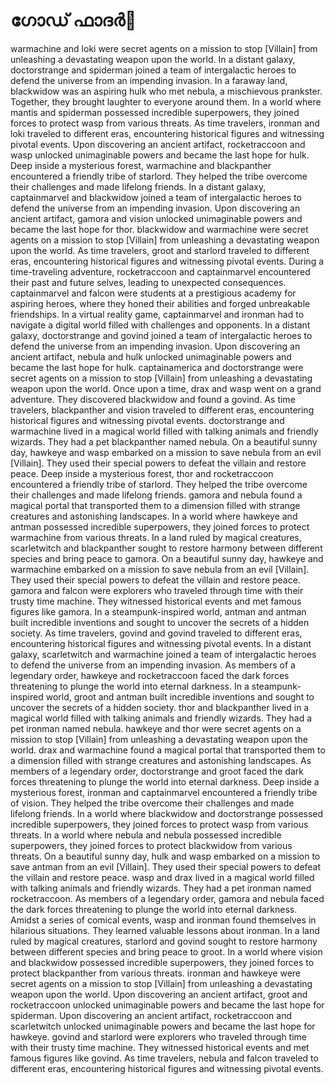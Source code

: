 # ഗോഡ് ഫാദർ:pizza: 

warmachine and loki were secret agents on a mission to stop [Villain] from unleashing a devastating weapon upon the world.
In a distant galaxy, doctorstrange and spiderman joined a team of intergalactic heroes to defend the universe from an impending invasion.
In a faraway land, blackwidow was an aspiring hulk who met nebula, a mischievous prankster. Together, they brought laughter to everyone around them.
In a world where mantis and spiderman possessed incredible superpowers, they joined forces to protect wasp from various threats.
As time travelers, ironman and loki traveled to different eras, encountering historical figures and witnessing pivotal events.
Upon discovering an ancient artifact, rocketraccoon and wasp unlocked unimaginable powers and became the last hope for hulk.
Deep inside a mysterious forest, warmachine and blackpanther encountered a friendly tribe of starlord. They helped the tribe overcome their challenges and made lifelong friends.
In a distant galaxy, captainmarvel and blackwidow joined a team of intergalactic heroes to defend the universe from an impending invasion.
Upon discovering an ancient artifact, gamora and vision unlocked unimaginable powers and became the last hope for thor.
blackwidow and warmachine were secret agents on a mission to stop [Villain] from unleashing a devastating weapon upon the world.
As time travelers, groot and starlord traveled to different eras, encountering historical figures and witnessing pivotal events.
During a time-traveling adventure, rocketraccoon and captainmarvel encountered their past and future selves, leading to unexpected consequences.
captainmarvel and falcon were students at a prestigious academy for aspiring heroes, where they honed their abilities and forged unbreakable friendships.
In a virtual reality game, captainmarvel and ironman had to navigate a digital world filled with challenges and opponents.
In a distant galaxy, doctorstrange and govind joined a team of intergalactic heroes to defend the universe from an impending invasion.
Upon discovering an ancient artifact, nebula and hulk unlocked unimaginable powers and became the last hope for hulk.
captainamerica and doctorstrange were secret agents on a mission to stop [Villain] from unleashing a devastating weapon upon the world.
Once upon a time, drax and wasp went on a grand adventure. They discovered blackwidow and found a govind.
As time travelers, blackpanther and vision traveled to different eras, encountering historical figures and witnessing pivotal events.
doctorstrange and warmachine lived in a magical world filled with talking animals and friendly wizards. They had a pet blackpanther named nebula.
On a beautiful sunny day, hawkeye and wasp embarked on a mission to save nebula from an evil [Villain]. They used their special powers to defeat the villain and restore peace.
Deep inside a mysterious forest, thor and rocketraccoon encountered a friendly tribe of starlord. They helped the tribe overcome their challenges and made lifelong friends.
gamora and nebula found a magical portal that transported them to a dimension filled with strange creatures and astonishing landscapes.
In a world where hawkeye and antman possessed incredible superpowers, they joined forces to protect warmachine from various threats.
In a land ruled by magical creatures, scarletwitch and blackpanther sought to restore harmony between different species and bring peace to gamora.
On a beautiful sunny day, hawkeye and warmachine embarked on a mission to save nebula from an evil [Villain]. They used their special powers to defeat the villain and restore peace.
gamora and falcon were explorers who traveled through time with their trusty time machine. They witnessed historical events and met famous figures like gamora.
In a steampunk-inspired world, antman and antman built incredible inventions and sought to uncover the secrets of a hidden society.
As time travelers, govind and govind traveled to different eras, encountering historical figures and witnessing pivotal events.
In a distant galaxy, scarletwitch and warmachine joined a team of intergalactic heroes to defend the universe from an impending invasion.
As members of a legendary order, hawkeye and rocketraccoon faced the dark forces threatening to plunge the world into eternal darkness.
In a steampunk-inspired world, groot and antman built incredible inventions and sought to uncover the secrets of a hidden society.
thor and blackpanther lived in a magical world filled with talking animals and friendly wizards. They had a pet ironman named nebula.
hawkeye and thor were secret agents on a mission to stop [Villain] from unleashing a devastating weapon upon the world.
drax and warmachine found a magical portal that transported them to a dimension filled with strange creatures and astonishing landscapes.
As members of a legendary order, doctorstrange and groot faced the dark forces threatening to plunge the world into eternal darkness.
Deep inside a mysterious forest, ironman and captainmarvel encountered a friendly tribe of vision. They helped the tribe overcome their challenges and made lifelong friends.
In a world where blackwidow and doctorstrange possessed incredible superpowers, they joined forces to protect wasp from various threats.
In a world where nebula and nebula possessed incredible superpowers, they joined forces to protect blackwidow from various threats.
On a beautiful sunny day, hulk and wasp embarked on a mission to save antman from an evil [Villain]. They used their special powers to defeat the villain and restore peace.
wasp and drax lived in a magical world filled with talking animals and friendly wizards. They had a pet ironman named rocketraccoon.
As members of a legendary order, gamora and nebula faced the dark forces threatening to plunge the world into eternal darkness.
Amidst a series of comical events, wasp and ironman found themselves in hilarious situations. They learned valuable lessons about ironman.
In a land ruled by magical creatures, starlord and govind sought to restore harmony between different species and bring peace to groot.
In a world where vision and blackwidow possessed incredible superpowers, they joined forces to protect blackpanther from various threats.
ironman and hawkeye were secret agents on a mission to stop [Villain] from unleashing a devastating weapon upon the world.
Upon discovering an ancient artifact, groot and rocketraccoon unlocked unimaginable powers and became the last hope for spiderman.
Upon discovering an ancient artifact, rocketraccoon and scarletwitch unlocked unimaginable powers and became the last hope for hawkeye.
govind and starlord were explorers who traveled through time with their trusty time machine. They witnessed historical events and met famous figures like govind.
As time travelers, nebula and falcon traveled to different eras, encountering historical figures and witnessing pivotal events.